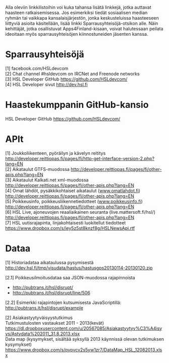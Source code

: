 Alla oleviin linkkilistoihin voi kuka tahansa lisätä linkkejä, jotka auttavat haasteen
ratkaisemisessa. Jos esimerkiksi tiedät sosiaalisen median ryhmän tai
vaikkapa kansalaisjärjestön, jonka keskusteluissa haasteeseen liittyviä asioita
käsitellään, lisää linkki Sparrausyhteisöjä-otsikon alle. Näin kehittäjät, jotka
osallistuvat Apps4Finland-kisaan, voivat halutessaan peilata ideoitaan myös
sparrausyhteisöjen kiinnostuneiden jäsenten kanssa.


Sparrausyhteisöjä
=================
[1] facebook.com/HSLdevcom <br>
[2] Chat channel #hsldevcom on IRCNet and Freenode networks <br>
[3] HSL Developer GitHub https://github.com/HSLdevcom/ <br>
[4] HSL Developer sivut http://dev.hsl.fi

Haastekumppanin GitHub-kansio
=============================
HSL Developer GitHub https://github.com/HSLdevcom/ <br>

APIt
====
[1] Joukkoliikenteen, pyöräilyn ja kävelyn reititys http://developer.reittiopas.fi/pages/fi/http-get-interface-version-2.php?lang=EN <br>
[2] Aikataulut GTFS-muodossa http://developer.reittiopas.fi/pages/fi/other-apis.php?lang=EN <br>
[3] Aikataulut Kalkati.net xml-muodossa http://developer.reittiopas.fi/pages/fi/other-apis.php?lang=EN <br>
[4] Omat lähdöt, pysäkkikohtaiset aikataulut (www.omatlahdot.fi) http://developer.reittiopas.fi/pages/fi/other-apis.php?lang=EN<br>
[5] Poikkeusinfo, poikkeusliikennetiedotteet (www.poikkeusinfo.fi) http://developer.reittiopas.fi/pages/fi/other-apis.php?lang=EN<br>
[6] HSL Live, ajoneuvojen reaaliaikainen seuranta (live.mattersoft.fi/hsl/) http://developer.reittiopas.fi/pages/fi/other-apis.php?lang=EN<br>
[7] HSL uutisrajapinta, linjakohtaisesti luokitellut tiedotteet https://www.dropbox.com/s/iey5z5st8knzf8g/HSLNewsApi.rtf

Dataa
=====
[1] Historiadataa aikataulussa pysymisestä <br>
http://dev.hsl.fi/tmp/visudata/hastus/hastusgps20130114-20130120.zip <br>

[2.1] Poikkeusilmoitusdataa saa JSON-muodossa rajapinnoista <br>
* http://pubtrans.it/hsl/disrupt/ <br>
* http://pubtrans.it/hsl/disrupt/line/506 <br>

[2.2] Esimerkki rajapintojen kutsumisesta JavaScriptillä: <br>
http://pubtrans.it/hsl/disrupt/example

[2] Asiakastyytyväisyystutkimus <br>
Tutkimustulosten vastaukset 2011 - 2013(kevät) https://dl.dropboxusercontent.com/u/20567085/Asiakastyytyv%C3%A4isyys/Astydata%202011_31.8.2013.xlsx<br>
Data map (kysymykset, sisältää syksyllä 2013 käynnissä olevan tutkimuksen kysymykset) https://www.dropbox.com/s/pvpvcv2s5yw1zr7/DataMap_HSL_12082013.xlsx

